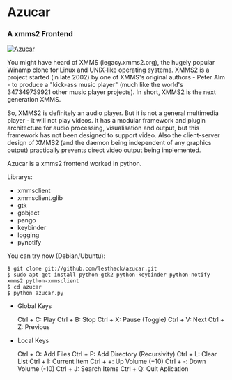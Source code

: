 # Azucar
### A xmms2 Frontend

[![Azucar](http://lesthack.com.mx/wp-content/uploads/2011/12/azucar-xmms2-e1323929521882.png)](http://lesthack.com.mx/wp-content/uploads/2011/12/azucar-xmms2-e1323929521882.png)

You might have heard of XMMS (legacy.xmms2.org), the hugely popular Winamp clone for Linux and UNIX-like operating systems. XMMS2 is a project started (in late 2002) by one of XMMS's original authors - Peter Alm - to produce a "kick-ass music player" (much like the world's 347349739921 other music player projects). In short, XMMS2 is the next generation XMMS.

So, XMMS2 is definitely an audio player. But it is not a general multimedia player - it will not play videos. It has a modular framework and plugin architecture for audio processing, visualisation and output, but this framework has not been designed to support video. Also the client-server design of XMMS2 (and the daemon being independent of any graphics output) practically prevents direct video output being implemented.

Azucar is a xmms2 frontend worked in python.

Librarys:

* xmmsclient
* xmmsclient.glib  
* gtk
* gobject
* pango
* keybinder
* logging
* pynotify

You can try now (Debian/Ubuntu):

    $ git clone git://github.com/lesthack/azucar.git
    $ sudo apt-get install python-gtk2 python-keybinder python-notify xmms2 python-xmmsclient
    $ cd azucar
    $ python azucar.py

* Global Keys

  Ctrl + C: Play 
  Ctrl + B: Stop
  Ctrl + X: Pause (Toggle)
  Ctrl + V: Next
  Ctrl + Z: Previous
    
* Local Keys

  Ctrl + O: Add Files
  Ctrl + P: Add Directory (Recursivity)
  Ctrl + L: Clear List
  Ctrl + I: Current Item
  Ctrl + +: Up Volume (+10)
  Ctrl + -: Down Volume (-10)
  Ctrl + J: Search Items 
  Ctrl + Q: Quit Aplication
    